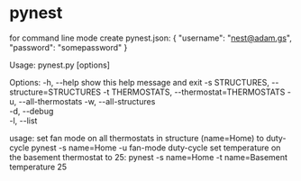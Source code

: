 pynest
======
for command line mode create pynest.json:
    {
        "username": "nest@adam.gs",
        "password": "somepassword"
    }

Usage: pynest.py [options]

Options:
  -h, --help            show this help message and exit
  -s STRUCTURES, --structure=STRUCTURES
  -t THERMOSTATS, --thermostat=THERMOSTATS
  -u, --all-thermostats
  -w, --all-structures  
  -d, --debug           
  -l, --list            

usage:
set fan mode on all thermostats in structure (name=Home) to duty-cycle
    pynest -s name=Home -u fan-mode duty-cycle
set temperature on the basement thermostat to 25:
    pynest -s name=Home -t name=Basement temperature 25
